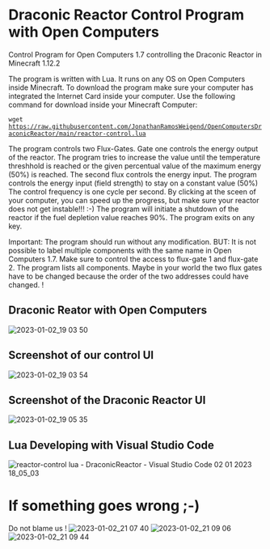 # Draconic Reactor Control Program with Open Computers
Control Program for Open Computers 1.7 controlling the Draconic Reactor in Minecraft 1.12.2

The program is written with Lua. It runs on any OS on Open Computers inside Minecraft. To download the program make sure your computer has
integrated the Internet Card inside your computer. Use the following command for download inside your Minecraft Computer:

<code>wget https://raw.githubusercontent.com/JonathanRamosWeigend/OpenComputersDraconicReactor/main/reactor-control.lua</code>

The program controls two Flux-Gates. Gate one controls the energy output of the reactor. The program tries to increase the value until the temperature threshhold is reached or the given percentual value of the maximum energy (50%) is reached.
The second flux controls the energy input. The program controls the energy input (field strength) to stay on a constant value (50%)
The control frequency is one cycle per second. By clicking at the sceen of your computer, you can speed up the progress, but make sure your reactor does not get instable!!! :-)
The program will initiate a shutdown of the reactor if the fuel depletion value reaches 90%.
The program exits on any key.

Important:
The program should run without any modification. BUT:
It is not possible to label multiple components with the same name in Open Computers 1.7. Make sure to control the access to flux-gate 1 and flux-gate 2. The program lists all components. Maybe in your world the two flux gates have to be changed because the order of the two addresses could have changed. !

## Draconic Reator with Open Computers
![2023-01-02_19 03 50](https://user-images.githubusercontent.com/25133150/210278073-6dd45b48-a888-4dc4-9a76-66cf0ed50377.png)

## Screenshot of our control UI
![2023-01-02_19 03 54](https://user-images.githubusercontent.com/25133150/210278081-9fb6bd6e-e901-41df-9935-9651abdd75c6.png)

## Screenshot of the Draconic Reactor UI
![2023-01-02_19 05 35](https://user-images.githubusercontent.com/25133150/210278086-0f96605b-fc33-44c7-a995-096aa5fcf608.png)

## Lua Developing with Visual Studio Code
![reactor-control lua - DraconicReactor - Visual Studio Code 02 01 2023 18_05_03](https://user-images.githubusercontent.com/25133150/210278088-8a23553f-f780-4037-862f-3ec755f44672.png)

# If something goes wrong ;-)
Do not blame us !
![2023-01-02_21 07 40](https://user-images.githubusercontent.com/25133150/210284077-10829990-8821-4348-bcb0-185ece212f77.png)
![2023-01-02_21 09 06](https://user-images.githubusercontent.com/25133150/210284063-860f5def-487f-4194-ab7c-a7a142fa90b6.png)
![2023-01-02_21 09 44](https://user-images.githubusercontent.com/25133150/210284065-8d13cf4d-baa8-4dbf-bbc4-2315a8f343a6.png)


